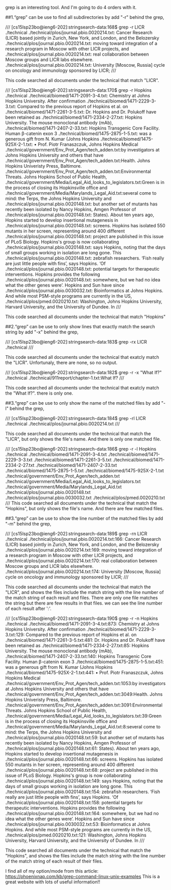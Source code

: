 grep is an interesting tool. And I'm going to do 4 orders with it.

##1.“grep” can be use to find all subdirectories by add "-r" behind the grep,

///
[cs15lsp23bo@ieng6-202]:stringsearch-data:168$ grep -r LICR ./technical
./technical/plos/journal.pbio.0020214.txt:        Cancer Research (LICR) based jointly in Zurich, New York, and London, and the Belozersky
./technical/plos/journal.pbio.0020214.txt:        moving toward integration of a research program in Moscow with other LICR projects, and
./technical/plos/journal.pbio.0020214.txt:        real collaboration between Moscow groups and LICR labs elsewhere.
./technical/plos/journal.pbio.0020214.txt:        University [Moscow, Russia] cycle on oncology and immunology sponsored by LICR;
///

This code searched all documents under the technical that match "LICR".

///
[cs15lsp23bo@ieng6-202]:stringsearch-data:170$ grep -r Hopkins ./technical
./technical/biomed/1471-2091-3-4.txt:          Chemistry at Johns Hopkins University. After confirmation
./technical/biomed/1471-2229-3-3.txt:        Compared to the previous report of Hopkins et al. on
./technical/biomed/1471-2261-3-5.txt:        Dr. Hopkins and Dr. Polukoff have been retained as
./technical/biomed/1471-2334-2-27.txt:          Hopkins University. The mouse monoclonal antibody (mAb),
./technical/biomed/1471-2407-2-33.txt:          Hopkins Transgenic Core Facility. Human β-catenin exon 3
./technical/biomed/1475-2875-1-5.txt:          was a generous gift from N. Kumar (Johns Hopkins
./technical/biomed/1475-925X-2-1.txt:        • Prof. Piotr Franaszczuk, Johns Hopkins Medical
./technical/government/Env_Prot_Agen/tech_adden.txt:by investigators at Johns Hopkins University and others that have
./technical/government/Env_Prot_Agen/tech_adden.txt:Health. Johns Hopkins Univeristy Press, Baltimore.
./technical/government/Env_Prot_Agen/tech_adden.txt:Environmental Threats. Johns Hopkins School of Public Health,
./technical/government/Media/Legal_Aid_looks_to_legislators.txt:Green is in the process of closing its Hopkinsville office and
./technical/government/Media/Marylands_Legal_Aid.txt:several come to mind: the Terps, the Johns Hopkins University and
./technical/plos/journal.pbio.0020148.txt:        but another set of mutants has recently been isolated by Nancy Hopkins, Amgen Professor of
./technical/plos/journal.pbio.0020148.txt:        States). About ten years ago, Hopkins started to develop insertional mutagenesis in
./technical/plos/journal.pbio.0020148.txt:        screens. Hopkins has isolated 550 mutants in her screen, representing around 400 different
./technical/plos/journal.pbio.0020148.txt:        project are published in this issue of PLoS Biology. Hopkins's group is now collaborating
./technical/plos/journal.pbio.0020148.txt:        says Hopkins, noting that the days of small groups working in isolation are long gone. This
./technical/plos/journal.pbio.0020148.txt:        zebrafish researchers. ‘Fish really are just little people with fins’, says Hopkins. ‘Of
./technical/plos/journal.pbio.0020148.txt:        potential targets for therapeutic interventions. Hopkins provides the following
./technical/plos/journal.pbio.0020148.txt:        somewhere, but we had no idea what the other genes were’. Hopkins and Sun have since
./technical/plos/journal.pbio.0030032.txt:        Bioinformatics at Johns Hopkins. And while most PSM-style programs are currently in the US,
./technical/plos/pmed.0020210.txt:        Washington, Johns Hopkins University, Harvard University, and the University of Dundee. In
///

This code searched all documents under the technical that match "Hopkins"

##2.“grep” can be use to only show lines that exactly match the search string by add "-x" behind the grep,

///
[cs15lsp23bo@ieng6-202]:stringsearch-data:183$ grep -rx LICR ./technical
///

This code searched all documents under the technical that exatcly match the "LICR". Unfortunaly, there are none, so no output.

///
[cs15lsp23bo@ieng6-202]:stringsearch-data:182$ grep -r -x "What If?" ./technical
./technical/911report/chapter-1.txt:What If?
///

This code searched all documents under the technical that exatcly match the "What If?". there is only one.

##3.“grep” can be use to only show the name of the matched files by add "-l" behind the grep,

///
[cs15lsp23bo@ieng6-202]:stringsearch-data:184$ grep -rl LICR ./technical
./technical/plos/journal.pbio.0020214.txt
///

This code searched all documents under the technical that  match the "LICR", but only shows the file's name. And there is only one matched file.

///
[cs15lsp23bo@ieng6-202]:stringsearch-data:186$ grep -r -l Hopkins ./technical
./technical/biomed/1471-2091-3-4.txt
./technical/biomed/1471-2229-3-3.txt
./technical/biomed/1471-2261-3-5.txt
./technical/biomed/1471-2334-2-27.txt
./technical/biomed/1471-2407-2-33.txt
./technical/biomed/1475-2875-1-5.txt
./technical/biomed/1475-925X-2-1.txt
./technical/government/Env_Prot_Agen/tech_adden.txt
./technical/government/Media/Legal_Aid_looks_to_legislators.txt
./technical/government/Media/Marylands_Legal_Aid.txt
./technical/plos/journal.pbio.0020148.txt
./technical/plos/journal.pbio.0030032.txt
./technical/plos/pmed.0020210.txt
///
This code searched all documents under the technical that  match the "Hopkins", but only shows the file's name. And there are few matched files.

##3.“grep” can be use to show the line number of the matched files by add "-m" behind the grep,

///
[cs15lsp23bo@ieng6-202]:stringsearch-data:189$ grep -rn LICR ./technical
./technical/plos/journal.pbio.0020214.txt:166:        Cancer Research (LICR) based jointly in Zurich, New York, and London, and the Belozersky
./technical/plos/journal.pbio.0020214.txt:169:        moving toward integration of a research program in Moscow with other LICR projects, and
./technical/plos/journal.pbio.0020214.txt:170:        real collaboration between Moscow groups and LICR labs elsewhere.
./technical/plos/journal.pbio.0020214.txt:174:        University [Moscow, Russia] cycle on oncology and immunology sponsored by LICR;
///

This code searched all documents under the technical that  match the "LICR", and shows the files include the match string with the line number of the match string of each result and files. There are only one file matches the string but there are few results in that files. we can see the line number of each result after ':'.

///
[cs15lsp23bo@ieng6-202]:stringsearch-data:190$ grep -r -n Hopkins ./technical
./technical/biomed/1471-2091-3-4.txt:873:          Chemistry at Johns Hopkins University. After confirmation
./technical/biomed/1471-2229-3-3.txt:129:        Compared to the previous report of Hopkins et al. on
./technical/biomed/1471-2261-3-5.txt:481:        Dr. Hopkins and Dr. Polukoff have been retained as
./technical/biomed/1471-2334-2-27.txt:85:          Hopkins University. The mouse monoclonal antibody (mAb),
./technical/biomed/1471-2407-2-33.txt:140:          Hopkins Transgenic Core Facility. Human β-catenin exon 3
./technical/biomed/1475-2875-1-5.txt:451:          was a generous gift from N. Kumar (Johns Hopkins
./technical/biomed/1475-925X-2-1.txt:441:        • Prof. Piotr Franaszczuk, Johns Hopkins Medical
./technical/government/Env_Prot_Agen/tech_adden.txt:1053:by investigators at Johns Hopkins University and others that have
./technical/government/Env_Prot_Agen/tech_adden.txt:3049:Health. Johns Hopkins Univeristy Press, Baltimore.
./technical/government/Env_Prot_Agen/tech_adden.txt:3091:Environmental Threats. Johns Hopkins School of Public Health,
./technical/government/Media/Legal_Aid_looks_to_legislators.txt:39:Green is in the process of closing its Hopkinsville office and
./technical/government/Media/Marylands_Legal_Aid.txt:8:several come to mind: the Terps, the Johns Hopkins University and
./technical/plos/journal.pbio.0020148.txt:59:        but another set of mutants has recently been isolated by Nancy Hopkins, Amgen Professor of
./technical/plos/journal.pbio.0020148.txt:61:        States). About ten years ago, Hopkins started to develop insertional mutagenesis in
./technical/plos/journal.pbio.0020148.txt:66:        screens. Hopkins has isolated 550 mutants in her screen, representing around 400 different
./technical/plos/journal.pbio.0020148.txt:68:        project are published in this issue of PLoS Biology. Hopkins's group is now collaborating
./technical/plos/journal.pbio.0020148.txt:149:        says Hopkins, noting that the days of small groups working in isolation are long gone. This
./technical/plos/journal.pbio.0020148.txt:154:        zebrafish researchers. ‘Fish really are just little people with fins’, says Hopkins. ‘Of
./technical/plos/journal.pbio.0020148.txt:158:        potential targets for therapeutic interventions. Hopkins provides the following
./technical/plos/journal.pbio.0020148.txt:164:        somewhere, but we had no idea what the other genes were’. Hopkins and Sun have since
./technical/plos/journal.pbio.0030032.txt:53:        Bioinformatics at Johns Hopkins. And while most PSM-style programs are currently in the US,
./technical/plos/pmed.0020210.txt:121:        Washington, Johns Hopkins University, Harvard University, and the University of Dundee. In
///

This code searched all documents under the technical that  match the "Hopkins", and shows the files include the match string with the line number of the match string of each result of their files.

I find all of my option/mode from this article: https://phoenixnap.com/kb/grep-command-linux-unix-examples This is a great website with lots of useful information!!
 
